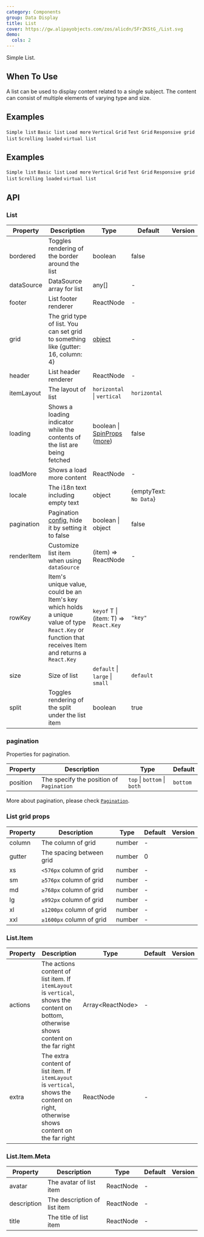 ```yaml
---
category: Components
group: Data Display
title: List
cover: https://gw.alipayobjects.com/zos/alicdn/5FrZKStG_/List.svg
demo:
  cols: 2
---
```


Simple List.

## When To Use

A list can be used to display content related to a single subject. The content can consist of multiple elements of varying type and size.

## Examples

<code src="./demo/simple.tsx">Simple list</code>
<code src="./demo/basic.tsx">Basic list</code>
<code src="./demo/loadmore.tsx">Load more</code>
<code src="./demo/vertical.tsx">Vertical</code>
<code src="./demo/grid.tsx">Grid</code>
<code src="./demo/grid-test.tsx">Test Grid</code>
<code src="./demo/responsive.tsx">Responsive grid list</code>
<code src="./demo/infinite-load.tsx">Scrolling loaded</code>
<code src="./demo/virtual-list.tsx">virtual list</code>

## Examples

<code src="./demo/simple.tsx">Simple list</code>
<code src="./demo/basic.tsx">Basic list</code>
<code src="./demo/loadmore.tsx">Load more</code>
<code src="./demo/vertical.tsx">Vertical</code>
<code src="./demo/grid.tsx">Grid</code>
<code src="./demo/grid-test.tsx">Test Grid</code>
<code src="./demo/responsive.tsx">Responsive grid list</code>
<code src="./demo/infinite-load.tsx">Scrolling loaded</code>
<code src="./demo/virtual-list.tsx">virtual list</code>

## API

### List

| Property   | Description                                                                                                                                         | Type                                                                                                         | Default                | Version |
| ---------- | --------------------------------------------------------------------------------------------------------------------------------------------------- | ------------------------------------------------------------------------------------------------------------ | ---------------------- | ------- |
| bordered   | Toggles rendering of the border around the list                                                                                                     | boolean                                                                                                      | false                  |         |
| dataSource | DataSource array for list                                                                                                                           | any\[]                                                                                                       | -                      |         |
| footer     | List footer renderer                                                                                                                                | ReactNode                                                                                                    | -                      |         |
| grid       | The grid type of list. You can set grid to something like {gutter: 16, column: 4}                                                                   | [object](#List-grid-props)                                                                                   | -                      |         |
| header     | List header renderer                                                                                                                                | ReactNode                                                                                                    | -                      |         |
| itemLayout | The layout of list                                                                                                                                  | `horizontal` \| `vertical`                                                                                   | `horizontal`           |         |
| loading    | Shows a loading indicator while the contents of the list are being fetched                                                                          | boolean \| [SpinProps](/components/spin/#API) ([more](https://github.com/ant-design/ant-design/issues/8659)) | false                  |         |
| loadMore   | Shows a load more content                                                                                                                           | ReactNode                                                                                                    | -                      |         |
| locale     | The i18n text including empty text                                                                                                                  | object                                                                                                       | {emptyText: `No Data`} |         |
| pagination | Pagination [config](/components/pagination/), hide it by setting it to false                                                                        | boolean \| object                                                                                            | false                  |         |
| renderItem | Customize list item when using `dataSource`                                                                                                         | (item) => ReactNode                                                                                          | -                      |         |
| rowKey     | Item's unique value, could be an Item's key which holds a unique value of type `React.Key` or function that receives Item and returns a `React.Key` | `keyof` T \| (item: T) => `React.Key`                                                                        | `"key"`                |         |
| size       | Size of list                                                                                                                                        | `default` \| `large` \| `small`                                                                              | `default`              |         |
| split      | Toggles rendering of the split under the list item                                                                                                  | boolean                                                                                                      | true                   |         |

### pagination

Properties for pagination.

| Property | Description                              | Type                        | Default  |
| -------- | ---------------------------------------- | --------------------------- | -------- |
| position | The specify the position of `Pagination` | `top` \| `bottom` \| `both` | `bottom` |

More about pagination, please check [`Pagination`](/components/pagination/).

### List grid props

| Property | Description              | Type   | Default | Version |
| -------- | ------------------------ | ------ | ------- | ------- |
| column   | The column of grid       | number | -       |         |
| gutter   | The spacing between grid | number | 0       |         |
| xs       | `<576px` column of grid  | number | -       |         |
| sm       | `≥576px` column of grid  | number | -       |         |
| md       | `≥768px` column of grid  | number | -       |         |
| lg       | `≥992px` column of grid  | number | -       |         |
| xl       | `≥1200px` column of grid | number | -       |         |
| xxl      | `≥1600px` column of grid | number | -       |         |

### List.Item

| Property | Description                                                                                                                            | Type                | Default | Version |
| -------- | -------------------------------------------------------------------------------------------------------------------------------------- | ------------------- | ------- | ------- |
| actions  | The actions content of list item. If `itemLayout` is `vertical`, shows the content on bottom, otherwise shows content on the far right | Array&lt;ReactNode> | -       |         |
| extra    | The extra content of list item. If `itemLayout` is `vertical`, shows the content on right, otherwise shows content on the far right    | ReactNode           | -       |         |

### List.Item.Meta

| Property    | Description                  | Type      | Default | Version |
| ----------- | ---------------------------- | --------- | ------- | ------- |
| avatar      | The avatar of list item      | ReactNode | -       |         |
| description | The description of list item | ReactNode | -       |         |
| title       | The title of list item       | ReactNode | -       |         |
